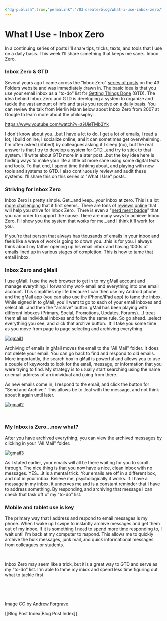 ```yaml
---
{"dg-publish":true,"permalink":"/03-create/blog/what-i-use-inbox-zero/","title":"What I Use: Inbox Zero","tags":["email","gtd"]}
---
```


# What I Use - Inbox Zero

In a continuing series of posts I'll share tips, tricks, texts, and tools that I use on a daily basis. This week I'll share something that keeps me sane...Inbox Zero.

### Inbox Zero & GTD

Several years ago I came across the "Inbox Zero" [series of posts](http://www.43folders.com/43-folders-series-inbox-zero) on the 43 Folders website and was immediately drawn in. The basic idea is that you use your email inbox as a "to-do" list for [Getting Things Done](http://zenhabits.net/the-getting-things-done-gtd-faq/) (GTD). The idea behind Inbox Zero and GTD is developing a system to organize and tackle the vast amount of info and tasks you receive on a daily basis. You can review the talk from Merlin Mann below about Inbox Zero from 2007 at Google to learn more about the philosophy.

https://www.youtube.com/watch?v=z9UjeTMb3Yk

I don't know about you...but I have a lot to do. I get a lot of emails, I read a lot, I build online, I socialize online, and it can sometimes get overwhelming. I'm often asked (ribbed) by colleagues asking if I sleep (no), but the real answer is that I try to develop a system for GTD...and try to stick to that system. I'll write about GTD more in a later post...but the key idea here is finding ways to make your life a little bit more sane using some digital texts and tools. To that end, I spend time thinking about, and playing with new tools and systems to GTD. I also continuously review and audit these systems. I'll share this on this series of "What I Use" posts.

### Striving for Inbox Zero

Inbox Zero is pretty simple. Get...and keep...your inbox at zero. This is a lot [more challenging](http://gigaom.com/2013-05-05/the-myth-of-inbox-zero-and-the-path-to-peace-of-mind/) that it first seems.  There are tons of [reviews](http://mashable.com/2013-10-10/inbox-zero/) [online](http://readwrite.com/2013-04-15/30-days-with-inbox-zero-cleaning-out-messages-and-stress#awesm=~oCxAAIIgaSGp8V) that will help you strive for Inbox Zero.  There is even a "[nerd merit badge](http://www.nerdmeritbadges.com/products/inbox-zero)" that you can order to support the cause. There are many ways to achieve Inbox Zero. I'll show you the system that works for me...and I think it'll work for you.

If you're that person that always has thousands of emails in your inbox and feels like a wave of work is going to drown you...this is for you. I always think about my father opening up his email inbox and having 1000s of emails lined up in various stages of completion. This is how to tame that email inbox.

### Inbox Zero and gMail

I use gMail. I use the web browser to get in to my gMail account and manage everything. I forward my work email and everything into one email account. This simplifies my life because I can then use my Android phone and the gMail app (you can also use the iPhone/iPad app) to tame the inbox. While signed in to gMail, you'll want to go to each of your email inboxes and select all...and then the "archive" button. gMail has been playing with different inboxes (Primary, Social, Promotions, Updates, Forums)....I treat them all as individual inboxes and follow the same rule. So go ahead...select everything you see, and click that archive button.  It'll take you some time as you move from page to page selecting and archiving everything.

[![gmail1](images/gmail1.gif)](http://wiobyrne.com/wp-content/uploads/2014/04/gmail1.gif)

Archiving of emails in gMail moves the email to the "All Mail" folder. It does not delete your email. You can go back to find and respond to old emails. More importantly, the search box in gMail is powerful and allows you to use a couple of keywords to look for the email, message, or information that you were trying to find. My strategy is to usually start searching using the name or email address of an individual and going from there.

As new emails come in, I respond to the email, and click the button for "Send and Archive." This allows be to deal with the message, and not think about it again until later.

[![gmail2](images/gmail2.gif)](http://wiobyrne.com/wp-content/uploads/2014/04/gmail2.gif)

 

### My Inbox is Zero...now what?

After you have archived everything, you can view the archived messages by clicking in your "All Mail" folder.

[![gmail3](images/gmail3.gif)](http://wiobyrne.com/wp-content/uploads/2014/04/gmail3.gif)

As I stated earlier, your emails will all be there waiting for you to scroll through. The nice thing is that you now have a nice, clean inbox with no messages. YES....it is a mental trick. Your emails are off in a different box, and not in your inbox. Believe me, psychologically it works. If I have a message in my inbox, it unnerves me and is a constant reminder that I have to address something. By responding, and archiving that message I can check that task off of my "to-do" list.

### Mobile and tablet use is key

The primary way that I address and respond to email messages is my phone. When I wake up I swipe to instantly archive messages and get them out of my inbox. If it is something I need to spend more time responding to, I wait until I'm back at my computer to respond. This allows me to quickly archive the bulk messages, junk mail, and quick informational messages from colleagues or students.

 

Inbox Zero may seem like a trick, but it is a great way to GTD and serve as my "to-do" list. I'm able to tame my inbox and spend less time figuring out what to tackle first.

 

 

Image CC by [Andrew Forgrave](http://www.flickr.com/photos/aforgrave/5593360287/)

[[Blog Post Index\|Blog Post Index]]